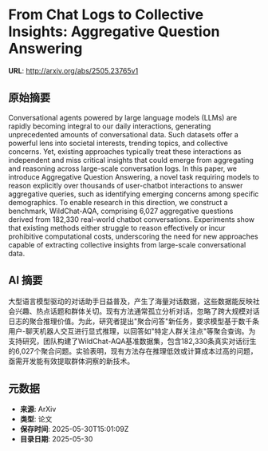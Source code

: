 # From Chat Logs to Collective Insights: Aggregative Question Answering

**URL**: http://arxiv.org/abs/2505.23765v1

## 原始摘要

Conversational agents powered by large language models (LLMs) are rapidly
becoming integral to our daily interactions, generating unprecedented amounts
of conversational data. Such datasets offer a powerful lens into societal
interests, trending topics, and collective concerns. Yet, existing approaches
typically treat these interactions as independent and miss critical insights
that could emerge from aggregating and reasoning across large-scale
conversation logs. In this paper, we introduce Aggregative Question Answering,
a novel task requiring models to reason explicitly over thousands of
user-chatbot interactions to answer aggregative queries, such as identifying
emerging concerns among specific demographics. To enable research in this
direction, we construct a benchmark, WildChat-AQA, comprising 6,027 aggregative
questions derived from 182,330 real-world chatbot conversations. Experiments
show that existing methods either struggle to reason effectively or incur
prohibitive computational costs, underscoring the need for new approaches
capable of extracting collective insights from large-scale conversational data.


## AI 摘要

大型语言模型驱动的对话助手日益普及，产生了海量对话数据，这些数据能反映社会兴趣、热点话题和群体关切。现有方法通常孤立分析对话，忽略了跨大规模对话日志的聚合推理价值。为此，研究者提出"聚合问答"新任务，要求模型基于数千条用户-聊天机器人交互进行显式推理，以回答如"特定人群关注点"等聚合查询。为支持研究，团队构建了WildChat-AQA基准数据集，包含182,330条真实对话衍生的6,027个聚合问题。实验表明，现有方法存在推理低效或计算成本过高的问题，亟需开发能有效提取群体洞察的新技术。

## 元数据

- **来源**: ArXiv
- **类型**: 论文
- **保存时间**: 2025-05-30T15:01:09Z
- **目录日期**: 2025-05-30
